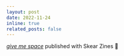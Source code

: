 ```yaml
---
layout: post
date: 2022-11-24
inline: true
related_posts: false
---
```


<a href="/publications"><i>give me space</i></a> published with Skear Zines :tada: